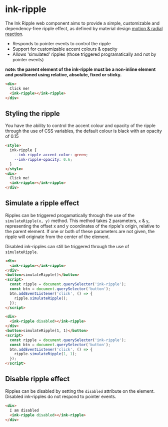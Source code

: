 # ink-ripple

The Ink Ripple web component aims to provide a simple, customizable and dependency-free ripple effect, as defined by material design [motion & radial reaction](https://material.io/guidelines/motion/choreography.html#choreography-radial-reaction).

- Responds to pointer events to control the ripple
- Support for customizable accent colours & opacity
- Allows 'simulated' ripples (those triggered programatically and not by pointer events)

**note: the parent element of the ink-ripple must be a non-inline element and positioned using relative, absolute, fixed or sticky.**

<!--
```
<custom-element-demo>
  <template>
    <link rel="stylesheet" href="demo/styles.css">
    <script src="../webcomponentsjs/webcomponents-lite.js"></script>
    <script src="ink-ripple.js"></script>
    <next-code-block></next-code-block>
  </template>
</custom-element-demo>
```
-->
```html
<div>
  Click me!
  <ink-ripple></ink-ripple>
</div>
```

## Styling the ripple

You have the ability to control the accent colour and opacity of the ripple through the use of CSS variables, the default colour is black with an opacity of 0.15

<!--
```
<custom-element-demo>
  <template>
    <link rel="stylesheet" href="demo/styles.css">
    <script src="../webcomponentsjs/webcomponents-lite.js"></script>
    <script src="ink-ripple.js"></script>
    <next-code-block></next-code-block>
  </template>
</custom-element-demo>
```
-->
```html
<style>
  ink-ripple {
    --ink-ripple-accent-color: green;
    --ink-ripple-opacity: 0.6;
  }
</style>
<div>
  Click me!
  <ink-ripple></ink-ripple>
</div>
```

## Simulate a ripple effect

Ripples can be triggered progamatically through the use of the `simulateRipple(x, y)` method. This method takes 2 parameters, `x` & `y`, representing the offset x and y coordinates of the ripple's origin, relative to the parent element. If one or both of these parameters are not given, the ripple will originate from the center of the element.

Disabled ink-ripples can still be triggered through the use of `simulateRipple`.

<!--
```
<custom-element-demo>
  <template>
    <link rel="stylesheet" href="demo/styles.css">
    <script src="../webcomponentsjs/webcomponents-lite.js"></script>
    <script src="ink-ripple.js"></script>
    <next-code-block></next-code-block>
  </template>
</custom-element-demo>
```
-->
```html
<div>
  <ink-ripple></ink-ripple>
</div>
<button>simulateRipple()</button>
<script>
  const ripple = document.querySelector('ink-ripple');
  const btn = document.querySelector('button');
  btn.addEventListener('click', () => {
    ripple.simulateRipple();
  });
</script>
```

<!--
```
<custom-element-demo>
  <template>
    <link rel="stylesheet" href="demo/styles.css">
    <script src="../webcomponentsjs/webcomponents-lite.js"></script>
    <script src="ink-ripple.js"></script>
    <next-code-block></next-code-block>
  </template>
</custom-element-demo>
```
-->
```html
<div>
  <ink-ripple disabled></ink-ripple>
</div>
<button>simulateRipple(1, 1)</button>
<script>
  const ripple = document.querySelector('ink-ripple');
  const btn = document.querySelector('button');
  btn.addEventListener('click', () => {
    ripple.simulateRipple(1, 1);
  });
</script>
```

## Disable ripple effect

Ripples can be disabled by setting the `disabled` attribute on the element. Disabled ink-ripples do not respond to pointer events.

<!--
```
<custom-element-demo>
  <template>
    <link rel="stylesheet" href="demo/styles.css">
    <script src="../webcomponentsjs/webcomponents-lite.js"></script>
    <script src="ink-ripple.js"></script>
    <next-code-block></next-code-block>
  </template>
</custom-element-demo>
```
-->
```html
<div>
  I am disabled
  <ink-ripple disabled></ink-ripple>
</div>
```